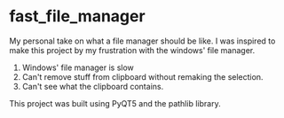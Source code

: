# fast_file_manager
My personal take on what a file manager should be like.
I was inspired to make this project by my frustration with the windows' file manager.
1. Windows' file manager is slow
2. Can't remove stuff from clipboard without remaking the selection.
3. Can't see what the clipboard contains.

This project was built using PyQT5 and the pathlib library.
